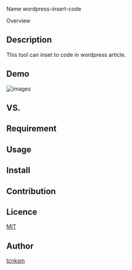 Name
wordpress-insert-code

Overview


## Description
This tool can inset to code in wordpress article.
## Demo
![images](https://user-images.githubusercontent.com/45584425/68003605-08462c80-fca9-11e9-910a-89614dfaf20e.jpg)


## VS. 

## Requirement

## Usage

## Install

## Contribution

## Licence

[MIT](https://github.com/tcnksm/tool/blob/master/LICENCE)

## Author

[tcnksm](https://github.com/tcnksm)

